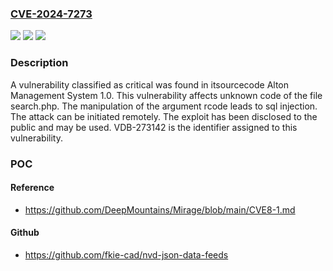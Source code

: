 ### [CVE-2024-7273](https://cve.mitre.org/cgi-bin/cvename.cgi?name=CVE-2024-7273)
![](https://img.shields.io/static/v1?label=Product&message=Alton%20Management%20System&color=blue)
![](https://img.shields.io/static/v1?label=Version&message=%3D%201.0%20&color=brighgreen)
![](https://img.shields.io/static/v1?label=Vulnerability&message=CWE-89%20SQL%20Injection&color=brighgreen)

### Description

A vulnerability classified as critical was found in itsourcecode Alton Management System 1.0. This vulnerability affects unknown code of the file search.php. The manipulation of the argument rcode leads to sql injection. The attack can be initiated remotely. The exploit has been disclosed to the public and may be used. VDB-273142 is the identifier assigned to this vulnerability.

### POC

#### Reference
- https://github.com/DeepMountains/Mirage/blob/main/CVE8-1.md

#### Github
- https://github.com/fkie-cad/nvd-json-data-feeds

